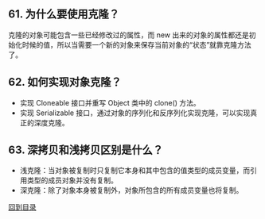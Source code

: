## 61. 为什么要使用克隆？

克隆的对象可能包含一些已经修改过的属性，而 new 出来的对象的属性都还是初始化时候的值，所以当需要一个新的对象来保存当前对象的“状态”就靠克隆方法了。

## 62. 如何实现对象克隆？

* 实现 Cloneable 接口并重写 Object 类中的 clone() 方法。
* 实现 Serializable 接口，通过对象的序列化和反序列化实现克隆，可以实现真正的深度克隆。
## 63. 深拷贝和浅拷贝区别是什么？

* 浅克隆：当对象被复制时只复制它本身和其中包含的值类型的成员变量，而引用类型的成员对象并没有复制。
* 深克隆：除了对象本身被复制外，对象所包含的所有成员变量也将复制。



[回到目录](https://github.com/jiujiuhouse/Real-Interview-Question/blob/master/面试题库/interviews.md)